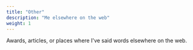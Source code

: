 ```yaml
---
title: "Other"
description: "Me elsewhere on the web"
weight: 1
---
```


Awards, articles, or places where I've said words elsewhere on the web.

